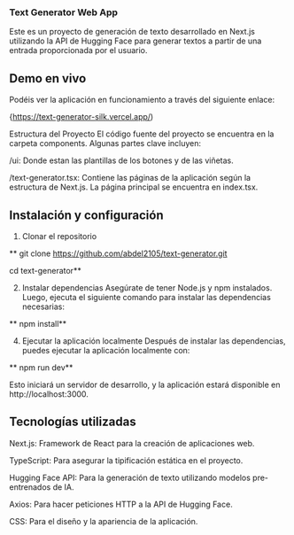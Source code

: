 ### Text Generator Web App
Este es un proyecto de generación de texto desarrollado en Next.js utilizando la API de Hugging Face para generar textos a partir de una entrada proporcionada por el usuario.

## Demo en vivo
Podéis ver la aplicación en funcionamiento a través del siguiente enlace:

{https://text-generator-silk.vercel.app/)

Estructura del Proyecto
El código fuente del proyecto se encuentra en la carpeta components. Algunas partes clave incluyen:

/ui: Donde estan las plantillas de los botones y de las viñetas.

/text-generator.tsx: Contiene las páginas de la aplicación según la estructura de Next.js. La página principal se encuentra en index.tsx.

## Instalación y configuración
1. Clonar el repositorio

** git clone https://github.com/abdel2105/text-generator.git
 
 cd text-generator**

2. Instalar dependencias
  Asegúrate de tener Node.js y npm instalados. Luego, ejecuta el siguiente comando para instalar las dependencias necesarias:

**  npm install**

4. Ejecutar la aplicación localmente
  Después de instalar las dependencias, puedes ejecutar la aplicación localmente con:
  
**  npm run dev**
  
  Esto iniciará un servidor de desarrollo, y la aplicación estará disponible en http://localhost:3000.

## Tecnologías utilizadas
Next.js: Framework de React para la creación de aplicaciones web.

TypeScript: Para asegurar la tipificación estática en el proyecto.

Hugging Face API: Para la generación de texto utilizando modelos pre-entrenados de IA.

Axios: Para hacer peticiones HTTP a la API de Hugging Face.

CSS: Para el diseño y la apariencia de la aplicación.
